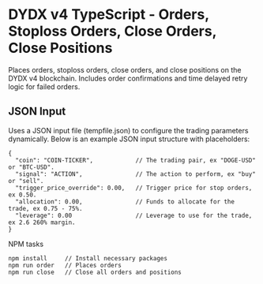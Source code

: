 # DYDX v4 TypeScript - Orders, Stoploss Orders, Close Orders, Close Positions

Places orders, stoploss orders, close orders, and close positions on the DYDX v4 blockchain. Includes order confirmations and time delayed retry logic for failed orders.

## JSON Input

Uses a JSON input file (tempfile.json) to configure the trading parameters dynamically. Below is an example JSON input structure with placeholders:

```shell
{
  "coin": "COIN-TICKER",            // The trading pair, ex "DOGE-USD" or "BTC-USD".
  "signal": "ACTION",               // The action to perform, ex "buy" or "sell".
  "trigger_price_override": 0.00,   // Trigger price for stop orders, ex 0.50.
  "allocation": 0.00,               // Funds to allocate for the trade, ex 0.75 - 75%.
  "leverage": 0.00                  // Leverage to use for the trade, ex 2.6 260% margin.
}
```

NPM tasks

```shell
npm install     // Install necessary packages
npm run order   // Places orders
npm run close   // Close all orders and positions
```
